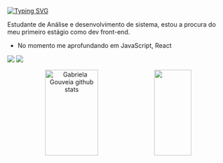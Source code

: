 [![Typing SVG](https://readme-typing-svg.herokuapp.com/?color=ff91a4&size=35&center=true&vCenter=true&width=1000&lines=OLÁ,+Meu+nome+é+Gabriela+Gouveia;Seja+Bem+vindo!!!+:%29)](https://git.io/typing-svg)


 Estudante de Análise e desenvolvimento de sistema, estou a procura do meu primeiro estágio como dev front-end.

- No momento me aprofundando em JavaScript, React

<a href = "mailto:gabii77leone@gmail.com"><img src="https://img.shields.io/badge/-Gmail-%23333?style=for-the-badge&logo=gmail&logoColor=white" target="_blank"></a>
  <a href="https://www.linkedin.com/in/gabriela-gouveia-mota" target="_blank"><img src="https://img.shields.io/badge/-LinkedIn-%230077B5?style=for-the-badge&logo=linkedin&logoColor=white" target="_blank"></a> 
  
</div>

<div align="center">  
  <img width="49%" height="195px" src="https://github-readme-stats.vercel.app/api?username=GabrielaGouveia&show_icons=true&count_private=true&hide_border=true&title_color=ff91a4&icon_color=ff91a4&text_color=c9d1d9&bg_color=0d1117" alt="Gabriela Gouveia github stats" /> 
  <img width="41%" height="195px" src="https://github-readme-stats.vercel.app/api/top-langs/?username=GabrielaGouveia&layout=compact&hide_border=true&title_color=ff91a4&text_color=ff91a4&bg_color=0d1117" />

